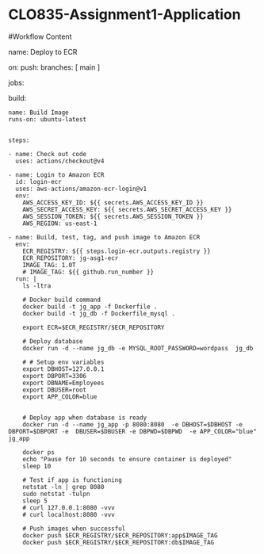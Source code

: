 # CLO835-Assignment1-Application

#Workflow Content

name: Deploy to ECR

on: 
  push:
    branches: [ main ]

jobs:
  
  build:
    
    name: Build Image
    runs-on: ubuntu-latest

   
    steps:

    - name: Check out code
      uses: actions/checkout@v4

    - name: Login to Amazon ECR
      id: login-ecr
      uses: aws-actions/amazon-ecr-login@v1
      env:
        AWS_ACCESS_KEY_ID: ${{ secrets.AWS_ACCESS_KEY_ID }}
        AWS_SECRET_ACCESS_KEY: ${{ secrets.AWS_SECRET_ACCESS_KEY }}
        AWS_SESSION_TOKEN: ${{ secrets.AWS_SESSION_TOKEN }}
        AWS_REGION: us-east-1

    - name: Build, test, tag, and push image to Amazon ECR
      env:
        ECR_REGISTRY: ${{ steps.login-ecr.outputs.registry }}
        ECR_REPOSITORY: jg-asg1-ecr
        IMAGE_TAG: 1.0T
        # IMAGE_TAG: ${{ github.run_number }}
      run: |
        ls -ltra

        # Docker build command
        docker build -t jg_app -f Dockerfile .
        docker build -t jg_db -f Dockerfile_mysql .

        export ECR=$ECR_REGISTRY/$ECR_REPOSITORY

        # Deploy database
        docker run -d --name jg_db -e MYSQL_ROOT_PASSWORD=wordpass  jg_db

        # # Setup env variables
        export DBHOST=127.0.0.1
        export DBPORT=3306
        export DBNAME=Employees
        export DBUSER=root
        export APP_COLOR=blue


        # Deploy app when database is ready
        docker run -d --name jg_app -p 8080:8080  -e DBHOST=$DBHOST -e DBPORT=$DBPORT -e  DBUSER=$DBUSER -e DBPWD=$DBPWD  -e APP_COLOR="blue" jg_app
        
        docker ps
        echo "Pause for 10 seconds to ensure container is deployed"
        sleep 10

        # Test if app is functioning
        netstat -ln | grep 8080
        sudo netstat -tulpn
        sleep 5
        # curl 127.0.0.1:8080 -vvv
        # curl localhost:8080 -vvv

        # Push images when successful
        docker push $ECR_REGISTRY/$ECR_REPOSITORY:app$IMAGE_TAG
        docker push $ECR_REGISTRY/$ECR_REPOSITORY:db$IMAGE_TAG
